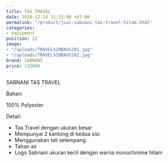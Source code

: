 ```yaml
---
title: TAS TRAVEL
date: 2018-12-14 11:15:00 +07:00
permalink: "/product/jual-sabnani-tas-travel-hitam.html"
categories:
- equipment
position: 22
image:
- "/uploads/TRAVEL%20BAG%201.jpg"
- "/uploads/TRAVEL%20BAG%202.jpg"
brand: SABNANI
price: 135000
---
```


SABNANI
TAS TRAVEL

Bahan:

100% Polyester

Detail:

- Tas Travel dengan ukuran besar
- Mempunyai 2 kantong di kedua sisi
- Menggunakan tali selempang
- Tahan air
- Logo Sabnani ukuran kecil dengan warna monochrome hitam